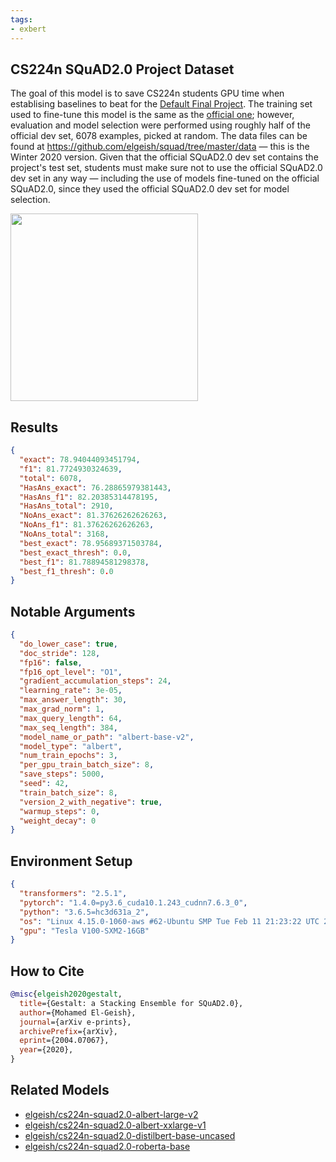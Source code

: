 ```yaml
---
tags:
- exbert
---
```


## CS224n SQuAD2.0 Project Dataset
The goal of this model is to save CS224n students GPU time when establising
baselines to beat for the [Default Final Project](http://web.stanford.edu/class/cs224n/project/default-final-project-handout.pdf).
The training set used to fine-tune this model is the same as
the [official one](https://rajpurkar.github.io/SQuAD-explorer/); however,
evaluation and model selection were performed using roughly half of the official
dev set, 6078 examples, picked at random. The data files can be found at
<https://github.com/elgeish/squad/tree/master/data> — this is the Winter 2020
version. Given that the official SQuAD2.0 dev set contains the project's test
set, students must make sure not to use the official SQuAD2.0 dev set in any way
— including the use of models fine-tuned on the official SQuAD2.0, since they
used the official SQuAD2.0 dev set for model selection.

<a href="https://huggingface.co/exbert/?model=elgeish/cs224n-squad2.0-albert-base-v2">
	<img width="300px" src="https://hf-dinosaur.huggingface.co/exbert/button.png">
</a>

## Results
```json
{
  "exact": 78.94044093451794,
  "f1": 81.7724930324639,
  "total": 6078,
  "HasAns_exact": 76.28865979381443,
  "HasAns_f1": 82.20385314478195,
  "HasAns_total": 2910,
  "NoAns_exact": 81.37626262626263,
  "NoAns_f1": 81.37626262626263,
  "NoAns_total": 3168,
  "best_exact": 78.95689371503784,
  "best_exact_thresh": 0.0,
  "best_f1": 81.78894581298378,
  "best_f1_thresh": 0.0
}
```

## Notable Arguments
```json
{
  "do_lower_case": true,
  "doc_stride": 128,
  "fp16": false,
  "fp16_opt_level": "O1",
  "gradient_accumulation_steps": 24,
  "learning_rate": 3e-05,
  "max_answer_length": 30,
  "max_grad_norm": 1,
  "max_query_length": 64,
  "max_seq_length": 384,
  "model_name_or_path": "albert-base-v2",
  "model_type": "albert",
  "num_train_epochs": 3,
  "per_gpu_train_batch_size": 8,
  "save_steps": 5000,
  "seed": 42,
  "train_batch_size": 8,
  "version_2_with_negative": true,
  "warmup_steps": 0,
  "weight_decay": 0
}
```

## Environment Setup
```json
{
  "transformers": "2.5.1",
  "pytorch": "1.4.0=py3.6_cuda10.1.243_cudnn7.6.3_0",
  "python": "3.6.5=hc3d631a_2",
  "os": "Linux 4.15.0-1060-aws #62-Ubuntu SMP Tue Feb 11 21:23:22 UTC 2020 x86_64 x86_64 x86_64 GNU/Linux",
  "gpu": "Tesla V100-SXM2-16GB"
}
```

## How to Cite
```BibTeX
@misc{elgeish2020gestalt,
  title={Gestalt: a Stacking Ensemble for SQuAD2.0},
  author={Mohamed El-Geish},
  journal={arXiv e-prints},
  archivePrefix={arXiv},
  eprint={2004.07067},
  year={2020},
}
```

## Related Models
* [elgeish/cs224n-squad2.0-albert-large-v2](https://huggingface.co/elgeish/cs224n-squad2.0-albert-large-v2)
* [elgeish/cs224n-squad2.0-albert-xxlarge-v1](https://huggingface.co/elgeish/cs224n-squad2.0-albert-xxlarge-v1)
* [elgeish/cs224n-squad2.0-distilbert-base-uncased](https://huggingface.co/elgeish/cs224n-squad2.0-distilbert-base-uncased)
* [elgeish/cs224n-squad2.0-roberta-base](https://huggingface.co/elgeish/cs224n-squad2.0-roberta-base)
